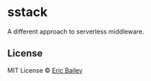 # sstack
A different approach to serverless middleware.

## License
MIT License © [Eric Bailey](https://estrattonbailey.com)
